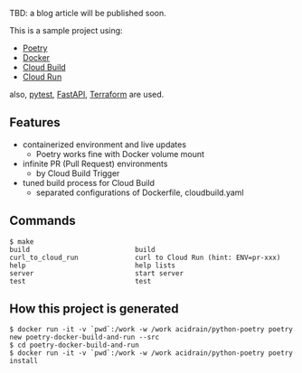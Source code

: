 TBD: a blog article will be published soon.

This is a sample project using:

- [Poetry](https://python-poetry.org/)
- [Docker](https://www.docker.com/)
- [Cloud Build](https://cloud.google.com/build)
- [Cloud Run](https://cloud.google.com/run)

also, [pytest](https://docs.pytest.org/), [FastAPI](https://fastapi.tiangolo.com/), [Terraform](https://www.terraform.io/) are used.

## Features

- containerized environment and live updates
  - Poetry works fine with Docker volume mount
- infinite PR (Pull Request) environments
  - by Cloud Build Trigger
- tuned build process for Cloud Build
  - separated configurations of Dockerfile, cloudbuild.yaml

## Commands

```
$ make
build                          build
curl_to_cloud_run              curl to Cloud Run (hint: ENV=pr-xxx)
help                           help lists
server                         start server
test                           test
```

## How this project is generated

```
$ docker run -it -v `pwd`:/work -w /work acidrain/python-poetry poetry new poetry-docker-build-and-run --src
$ cd poetry-docker-build-and-run
$ docker run -it -v `pwd`:/work -w /work acidrain/python-poetry poetry install
```

